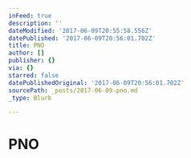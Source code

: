 ```yaml
---
inFeed: true
description: ''
dateModified: '2017-06-09T20:55:58.556Z'
datePublished: '2017-06-09T20:56:01.702Z'
title: PNO
author: []
publisher: {}
via: {}
starred: false
datePublishedOriginal: '2017-06-09T20:56:01.702Z'
sourcePath: _posts/2017-06-09-pno.md
_type: Blurb

---
```

# PNO
